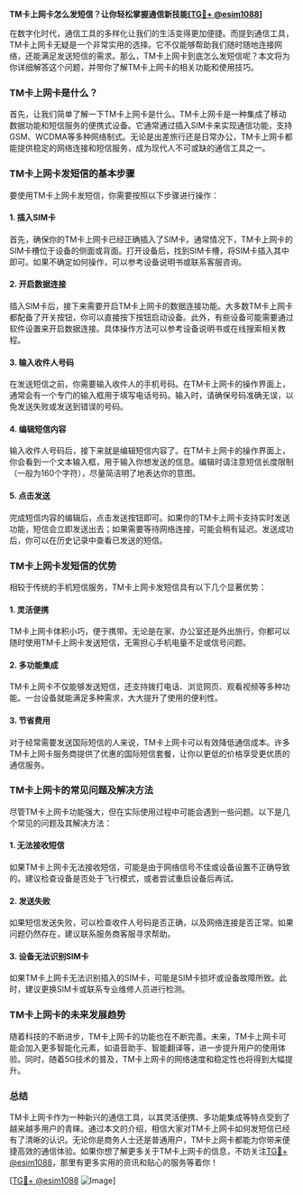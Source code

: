 **TM卡上网卡怎么发短信？让你轻松掌握通信新技能[[TG💪+ @esim1088](https://t.me/s/esim1088)]**

在数字化时代，通信工具的多样化让我们的生活变得更加便捷。而提到通信工具，TM卡上网卡无疑是一个非常实用的选择。它不仅能够帮助我们随时随地连接网络，还能满足发送短信的需求。那么，TM卡上网卡到底怎么发短信呢？本文将为你详细解答这个问题，并带你了解TM卡上网卡的相关功能和使用技巧。

### TM卡上网卡是什么？

首先，让我们简单了解一下TM卡上网卡是什么。TM卡上网卡是一种集成了移动数据功能和短信服务的便携式设备。它通常通过插入SIM卡来实现通信功能，支持GSM、WCDMA等多种网络制式。无论是出差旅行还是日常办公，TM卡上网卡都能提供稳定的网络连接和短信服务，成为现代人不可或缺的通信工具之一。

### TM卡上网卡发短信的基本步骤

要使用TM卡上网卡发短信，你需要按照以下步骤进行操作：

#### 1. 插入SIM卡

首先，确保你的TM卡上网卡已经正确插入了SIM卡。通常情况下，TM卡上网卡的SIM卡槽位于设备的侧面或背面。打开设备后，找到SIM卡槽，将SIM卡插入其中即可。如果不确定如何操作，可以参考设备说明书或联系客服咨询。

#### 2. 开启数据连接

插入SIM卡后，接下来需要开启TM卡上网卡的数据连接功能。大多数TM卡上网卡都配备了开关按钮，你可以直接按下按钮启动设备。此外，有些设备可能需要通过软件设置来开启数据连接。具体操作方法可以参考设备说明书或在线搜索相关教程。

#### 3. 输入收件人号码

在发送短信之前，你需要输入收件人的手机号码。在TM卡上网卡的操作界面上，通常会有一个专门的输入框用于填写电话号码。输入时，请确保号码准确无误，以免发送失败或发送到错误的号码。

#### 4. 编辑短信内容

输入收件人号码后，接下来就是编辑短信内容了。在TM卡上网卡的操作界面上，你会看到一个文本输入框，用于输入你想发送的信息。编辑时请注意短信长度限制（一般为160个字符），尽量简洁明了地表达你的意图。

#### 5. 点击发送

完成短信内容的编辑后，点击发送按钮即可。如果你的TM卡上网卡支持实时发送功能，短信会立即发送出去；如果需要等待网络连接，可能会稍有延迟。发送成功后，你可以在历史记录中查看已发送的短信。

### TM卡上网卡发短信的优势

相较于传统的手机短信服务，TM卡上网卡发短信具有以下几个显著优势：

#### 1. 灵活便携

TM卡上网卡体积小巧，便于携带。无论是在家、办公室还是外出旅行，你都可以随时使用TM卡上网卡发送短信，无需担心手机电量不足或信号问题。

#### 2. 多功能集成

TM卡上网卡不仅能够发送短信，还支持拨打电话、浏览网页、观看视频等多种功能。一台设备就能满足多种需求，大大提升了使用的便利性。

#### 3. 节省费用

对于经常需要发送国际短信的人来说，TM卡上网卡可以有效降低通信成本。许多TM卡上网卡服务商提供了优惠的国际短信套餐，让你以更低的价格享受更优质的通信服务。

### TM卡上网卡的常见问题及解决方法

尽管TM卡上网卡功能强大，但在实际使用过程中可能会遇到一些问题。以下是几个常见的问题及其解决方法：

#### 1. 无法接收短信

如果TM卡上网卡无法接收短信，可能是由于网络信号不佳或设备设置不正确导致的。建议检查设备是否处于飞行模式，或者尝试重启设备后再试。

#### 2. 发送失败

如果短信发送失败，可以检查收件人号码是否正确，以及网络连接是否正常。如果问题仍然存在，建议联系服务商客服寻求帮助。

#### 3. 设备无法识别SIM卡

如果TM卡上网卡无法识别插入的SIM卡，可能是SIM卡损坏或设备故障所致。此时，建议更换SIM卡或联系专业维修人员进行检测。

### TM卡上网卡的未来发展趋势

随着科技的不断进步，TM卡上网卡的功能也在不断完善。未来，TM卡上网卡可能会加入更多智能化元素，如语音助手、智能翻译等，进一步提升用户的使用体验。同时，随着5G技术的普及，TM卡上网卡的网络速度和稳定性也将得到大幅提升。

### 总结

TM卡上网卡作为一种新兴的通信工具，以其灵活便携、多功能集成等特点受到了越来越多用户的青睐。通过本文的介绍，相信大家对TM卡上网卡如何发短信已经有了清晰的认识。无论你是商务人士还是普通用户，TM卡上网卡都能为你带来便捷高效的通信体验。如果你想了解更多关于TM卡上网卡的信息，不妨关注[TG💪+ @esim1088](https://t.me/s/esim1088)，那里有更多实用的资讯和贴心的服务等着你！

[[TG💪+ @esim1088](https://t.me/s/esim1088) ![Image](https://i.postimg.cc/4NQfJmqS/Snipaste-2025-05-13-00-14-12.png)]